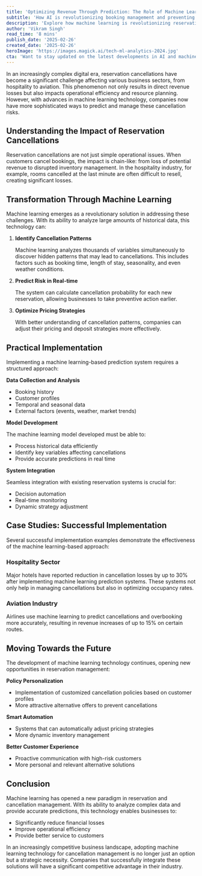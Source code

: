 ```yaml
---
title: 'Optimizing Revenue Through Prediction: The Role of Machine Learning in Managing Reservation Cancellations'
subtitle: 'How AI is revolutionizing booking management and preventing revenue loss'
description: 'Explore how machine learning is revolutionizing reservation management across industries, helping businesses predict and prevent cancellations while optimizing revenue streams. Learn about practical implementations, success stories, and future trends in AI-powered booking systems.'
author: 'Vikram Singh'
read_time: '8 mins'
publish_date: '2025-02-26'
created_date: '2025-02-26'
heroImage: 'https://images.magick.ai/tech-ml-analytics-2024.jpg'
cta: 'Want to stay updated on the latest developments in AI and machine learning for business optimization? Follow us on LinkedIn for regular insights, case studies, and expert perspectives on leveraging technology for business growth.'
---
```


In an increasingly complex digital era, reservation cancellations have become a significant challenge affecting various business sectors, from hospitality to aviation. This phenomenon not only results in direct revenue losses but also impacts operational efficiency and resource planning. However, with advances in machine learning technology, companies now have more sophisticated ways to predict and manage these cancellation risks.

## Understanding the Impact of Reservation Cancellations

Reservation cancellations are not just simple operational issues. When customers cancel bookings, the impact is chain-like: from loss of potential revenue to disrupted inventory management. In the hospitality industry, for example, rooms cancelled at the last minute are often difficult to resell, creating significant losses.

## Transformation Through Machine Learning

Machine learning emerges as a revolutionary solution in addressing these challenges. With its ability to analyze large amounts of historical data, this technology can:

1. **Identify Cancellation Patterns**

   Machine learning analyzes thousands of variables simultaneously to discover hidden patterns that may lead to cancellations. This includes factors such as booking time, length of stay, seasonality, and even weather conditions.

2. **Predict Risk in Real-time**

   The system can calculate cancellation probability for each new reservation, allowing businesses to take preventive action earlier.

3. **Optimize Pricing Strategies**

   With better understanding of cancellation patterns, companies can adjust their pricing and deposit strategies more effectively.

## Practical Implementation

Implementing a machine learning-based prediction system requires a structured approach:

**Data Collection and Analysis**

- Booking history
- Customer profiles
- Temporal and seasonal data
- External factors (events, weather, market trends)

**Model Development**

The machine learning model developed must be able to:
- Process historical data efficiently
- Identify key variables affecting cancellations
- Provide accurate predictions in real time

**System Integration**

Seamless integration with existing reservation systems is crucial for:
- Decision automation
- Real-time monitoring
- Dynamic strategy adjustment

## Case Studies: Successful Implementation

Several successful implementation examples demonstrate the effectiveness of the machine learning-based approach:

### Hospitality Sector

Major hotels have reported reduction in cancellation losses by up to 30% after implementing machine learning prediction systems. These systems not only help in managing cancellations but also in optimizing occupancy rates.

### Aviation Industry

Airlines use machine learning to predict cancellations and overbooking more accurately, resulting in revenue increases of up to 15% on certain routes.

## Moving Towards the Future

The development of machine learning technology continues, opening new opportunities in reservation management:

**Policy Personalization**

- Implementation of customized cancellation policies based on customer profiles
- More attractive alternative offers to prevent cancellations

**Smart Automation**

- Systems that can automatically adjust pricing strategies
- More dynamic inventory management

**Better Customer Experience**

- Proactive communication with high-risk customers
- More personal and relevant alternative solutions

## Conclusion

Machine learning has opened a new paradigm in reservation and cancellation management. With its ability to analyze complex data and provide accurate predictions, this technology enables businesses to:
- Significantly reduce financial losses
- Improve operational efficiency
- Provide better service to customers

In an increasingly competitive business landscape, adopting machine learning technology for cancellation management is no longer just an option but a strategic necessity. Companies that successfully integrate these solutions will have a significant competitive advantage in their industry.